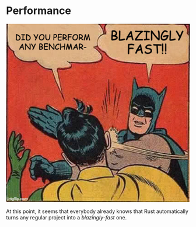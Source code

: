 # Performance

![blazingly-fast](images/blazingly-fast.jpg)

At this point, it seems that everybody already knows that Rust automatically
turns any regular project into a *blazingly-fast* one.
